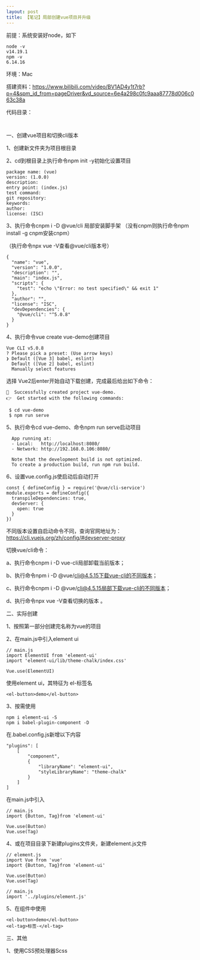 ```yaml
---
layout: post
title: 【笔记】局部创建vue项目并升级
---
```




前提：系统安装好node，如下

```
node -v
v14.19.1
npm -v
6.14.16
```

环境：Mac

搭建资料：https://www.bilibili.com/video/BV1AD4y1t7rb?p=4&spm_id_from=pageDriver&vd_source=6e4a298c0fc9aaa87778d006c063c38a

代码目录：

```
   
```



一、创建vue项目和切换cli版本

1、创建新文件夹为项目根目录

2、cd到根目录上执行命令npm init -y初始化设置项目

```
package name: (vue) 
version: (1.0.0) 
description: 
entry point: (index.js) 
test command: 
git repository: 
keywords: 
author: 
license: (ISC) 
```

3、执行命令cnpm i -D @vue/cli 局部安装脚手架 （没有cnpm则执行命令npm install -g cnpm安装cnpm）

（执行命令npx vue -V查看@vue/cli版本号）

```
{
  "name": "vue",
  "version": "1.0.0",
  "description": "",
  "main": "index.js",
  "scripts": {
    "test": "echo \"Error: no test specified\" && exit 1"
  },
  "author": "",
  "license": "ISC",
  "devDependencies": {
    "@vue/cli": "^5.0.8"
  }
}
```

4、执行命令vue create vue-demo创建项目

```
Vue CLI v5.0.8
? Please pick a preset: (Use arrow keys)
❯ Default ([Vue 3] babel, eslint) 
  Default ([Vue 2] babel, eslint) 
  Manually select features 
```

选择 Vue2后enter开始自动下载创建，完成最后给出如下命令：

```
🎉  Successfully created project vue-demo.
👉  Get started with the following commands:

 $ cd vue-demo
 $ npm run serve
```

5、执行命令cd vue-demo、命令npm run serve启动项目

```
  App running at:
  - Local:   http://localhost:8080/ 
  - Network: http://192.168.0.106:8080/

  Note that the development build is not optimized.
  To create a production build, run npm run build.
```

6、设置vue.config.js使启动后自动打开

```
const { defineConfig } = require('@vue/cli-service')
module.exports = defineConfig({
  transpileDependencies: true,
  devServer: {
    open: true
  }
})
```

不同版本设置自启动命令不同，查询官网地址为：https://cli.vuejs.org/zh/config/#devserver-proxy

切换vue/cli命令：

a、执行命令cnpm i -D vue-cli局部卸载当前版本；

b、执行命令npm i -D @vue/cli@4.5.15下载vue-cli的不同版本；

c、执行命令cnpm i -D @vue/cli@4.5.15局部下载vue-cli的不同版本；

d、执行命令npx vue -V查看切换的版本 。



二、实际创建

1、按照第一部分创建完名称为vue的项目

2、在main.js中引入element ui

```
// main.js
import ElementUI from 'element-ui'
import 'element-ui/lib/theme-chalk/index.css'

Vue.use(ElementUI)
```

使用element ui，其特征为 el-标签名

```
<el-button>demo</el-button>
```

3、按需使用

```
npm i element-ui -S
npm i babel-plugin-component -D
```

在.babel.config.js新增以下内容

```
"plugins": [
	[
		"component",
		{
			"libraryName": "element-ui",
			"styleLibraryName": "theme-chalk"
		}
	]
]
```

在main.js中引入

```
// main.js
import {Button, Tag}from 'element-ui'
 
Vue.use(Button)
Vue.use(Tag)
```

4、或在项目目录下新建plugins文件夹，新建element.js文件

```
// element.js
import Vue from 'vue'
import {Button, Tag}from 'element-ui'
 
Vue.use(Button)
Vue.use(Tag)
```

```
// main.js
import '../plugins/element.js'
```

5、在组件中使用

```
<el-button>demo</el-button>
<el-tag>标签-</el-tag>
```



三、其他

1、使用CSS预处理器Scss
